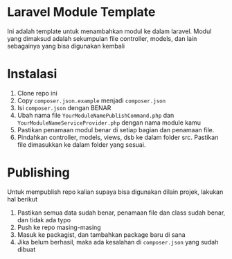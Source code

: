 # Laravel Module Template
Ini adalah template untuk menambahkan modul ke dalam laravel. Modul yang dimaksud adalah sekumpulan file controller, models, dan lain sebagainya yang bisa digunakan kembali

# Instalasi
1. Clone repo ini
2. Copy `composer.json.example` menjadi `composer.json`
3. Isi `composer.json` dengan BENAR
4. Ubah nama file `YourModuleNamePublishCommand.php` dan `YourModuleNameServiceProvider.php` dengan nama module kamu
5. Pastikan penamaan modul benar di setiap bagian dan penamaan file.
6. Pindahkan controller, models, views, dsb ke dalam folder src. Pastikan file dimasukkan ke dalam folder yang sesuai. 

# Publishing
Untuk mempublish repo kalian supaya bisa digunakan dilain projek, lakukan hal berikut
1. Pastikan semua data sudah benar, penamaan file dan class sudah benar, dan tidak ada typo
2. Push ke repo masing-masing
3. Masuk ke packagist, dan tambahkan package baru di sana
4. Jika belum berhasil, maka ada kesalahan di `composer.json` yang sudah dibuat
